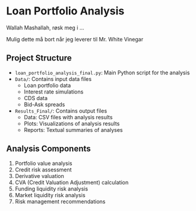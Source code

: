 # Loan Portfolio Analysis

Wallah Mashallah, røsk meg i ...

Mulig dette må bort når jeg leverer til Mr. White Vinegar
## Project Structure

- `loan_portfolio_analysis_final.py`: Main Python script for the analysis
- `Data/`: Contains input data files
  - Loan portfolio data
  - Interest rate simulations
  - CDS data
  - Bid-Ask spreads
- `Results_Final/`: Contains output files
  - Data: CSV files with analysis results
  - Plots: Visualizations of analysis results
  - Reports: Textual summaries of analyses

## Analysis Components

1. Portfolio value analysis
2. Credit risk assessment
3. Derivative valuation
4. CVA (Credit Valuation Adjustment) calculation
5. Funding liquidity risk analysis
6. Market liquidity risk analysis
7. Risk management recommendations
